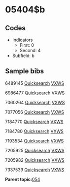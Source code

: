 # 05404$b

## Codes

-   Indicators
    -   First: 0
    -   Second: 4
-   Subfield: b

## Sample bibs

6489145 [Quicksearch](https://search.library.yale.edu/catalog/6489145) [VXWS](http://prodorbis.library.yale.edu:7014/vxws/GetHoldingsService?bibId=6489145)

6986477 [Quicksearch](https://search.library.yale.edu/catalog/6986477) [VXWS](http://prodorbis.library.yale.edu:7014/vxws/GetHoldingsService?bibId=6986477)

7060264 [Quicksearch](https://search.library.yale.edu/catalog/7060264) [VXWS](http://prodorbis.library.yale.edu:7014/vxws/GetHoldingsService?bibId=7060264)

7077056 [Quicksearch](https://search.library.yale.edu/catalog/7077056) [VXWS](http://prodorbis.library.yale.edu:7014/vxws/GetHoldingsService?bibId=7077056)

7184770 [Quicksearch](https://search.library.yale.edu/catalog/7184770) [VXWS](http://prodorbis.library.yale.edu:7014/vxws/GetHoldingsService?bibId=7184770)

7184780 [Quicksearch](https://search.library.yale.edu/catalog/7184780) [VXWS](http://prodorbis.library.yale.edu:7014/vxws/GetHoldingsService?bibId=7184780)

7193534 [Quicksearch](https://search.library.yale.edu/catalog/7193534) [VXWS](http://prodorbis.library.yale.edu:7014/vxws/GetHoldingsService?bibId=7193534)

7205925 [Quicksearch](https://search.library.yale.edu/catalog/7205925) [VXWS](http://prodorbis.library.yale.edu:7014/vxws/GetHoldingsService?bibId=7205925)

7205982 [Quicksearch](https://search.library.yale.edu/catalog/7205982) [VXWS](http://prodorbis.library.yale.edu:7014/vxws/GetHoldingsService?bibId=7205982)

7337539 [Quicksearch](https://search.library.yale.edu/catalog/7337539) [VXWS](http://prodorbis.library.yale.edu:7014/vxws/GetHoldingsService?bibId=7337539)

**Parent topic:**[054](../../tags/054/054.md)

